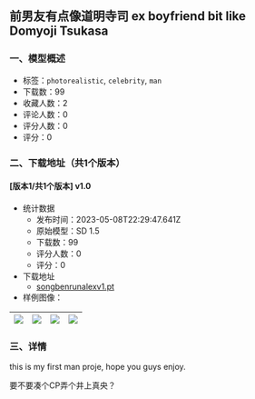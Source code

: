 ## 前男友有点像道明寺司 ex boyfriend bit like Domyoji Tsukasa
### 一、模型概述

- 标签：`photorealistic`, `celebrity`, `man`
- 下载数：99
- 收藏人数：2
- 评论人数：0
- 评分人数：0
- 评分：0

### 二、下载地址（共1个版本）

#### [版本1/共1个版本] v1.0

- 统计数据
  - 发布时间：2023-05-08T22:29:47.641Z
  - 原始模型：SD 1.5
  - 下载数：99
  - 评分人数：0
  - 评分：0
- 下载地址
  - [songbenrunalexv1.pt](https://civitai.com/api/download/models/65902)
- 样例图像：

| <img src="https://image.civitai.com/xG1nkqKTMzGDvpLrqFT7WA/bd8ec7f3-793e-4e99-85ad-17273baed0b4/width=450/730567.jpeg" /> | <img src="https://image.civitai.com/xG1nkqKTMzGDvpLrqFT7WA/55bf5eef-c580-4fb5-8995-e1d189f0cf32/width=450/730676.jpeg" /> | <img src="https://image.civitai.com/xG1nkqKTMzGDvpLrqFT7WA/fed9f5e2-2e4e-4238-89af-0c1be8145bae/width=450/730571.jpeg" /> | <img src="https://image.civitai.com/xG1nkqKTMzGDvpLrqFT7WA/e8021625-4b34-4102-97c2-b543d41bf98d/width=450/730612.jpeg" /> |
| ---- | ---- | ---- | ---- |


### 三、详情
<p>this is my first man proje, hope you guys enjoy.</p><p>要不要凑个CP弄个井上真央？</p>